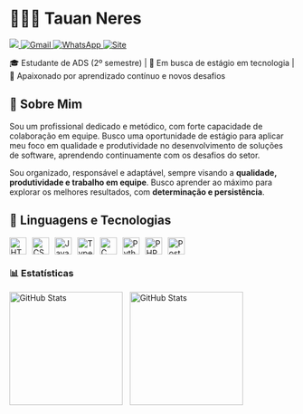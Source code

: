 # 👨🏻‍💻 Tauan Neres  

<div>
  <a href="https://www.linkedin.com/in/tauanneres/" target="_blank">
    <img src="https://img.shields.io/badge/-LinkedIn-%230077B5?style=for-the-badge&logo=linkedin&logoColor=white"/>
  </a>
  <a href="mailto:tauannereswork@gmail.com">
    <img src="https://img.shields.io/badge/Gmail-D14836?style=for-the-badge&logo=gmail&logoColor=white" alt="Gmail">
  </a>
  <a href="https://wa.me/5511982988303" target="_blank">
    <img src="https://img.shields.io/badge/WhatsApp-25D366?style=for-the-badge&logo=whatsapp&logoColor=white" alt="WhatsApp">
 <a href="https://beacons.ai/tauanneress?fbclid=PAdGRleAMj9BxleHRuA2FlbQIxMQABpwB3xhNDOe1rtgs3vHpe1WIIRrGOQpIlRihCKhwyGJpmxi7TZXBODWk_FFaT_aem_19HY9yRC5NHdqJWqt4sfyw" target="_blank">
  <img src="https://img.shields.io/badge/TauanNeres-0A66C2?style=for-the-badge&logo=google-chrome&logoColor=white" alt="Site">
</a>

</div>

🎓 Estudante de ADS (2º semestre) | 💼 Em busca de estágio em tecnologia | 🚀 Apaixonado por aprendizado contínuo e novos desafios

## 📝 Sobre Mim
Sou um profissional dedicado e metódico, com forte capacidade de colaboração em equipe. Busco uma oportunidade de estágio para aplicar meu foco em qualidade e produtividade no desenvolvimento de soluções de software, aprendendo continuamente com os desafios do setor.

Sou organizado, responsável e adaptável, sempre visando a **qualidade, produtividade e trabalho em equipe**. Busco aprender ao máximo para explorar os melhores resultados, com **determinação e persistência**.



## 🤖 Linguagens e Tecnologias
<div style="display: flex; gap: 10px; flex-wrap: wrap;">
  <img alt="HTML" title="HTML" width="30px" src="https://cdn.jsdelivr.net/gh/devicons/devicon@latest/icons/html5/html5-original.svg"/>
  <img alt="CSS3" title="CSS3" width="30px" src="https://cdn.jsdelivr.net/gh/devicons/devicon@latest/icons/css3/css3-original.svg"/>
  <img alt="JavaScript" title="JavaScript" width="30px" src="https://cdn.jsdelivr.net/gh/devicons/devicon@latest/icons/javascript/javascript-original.svg"/>
  <img alt="TypeScript" title="TypeScript" width="30px" src="https://cdn.jsdelivr.net/gh/devicons/devicon@latest/icons/typescript/typescript-original.svg"/>
  <img alt="C" title="C" width="30px" src="https://cdn.jsdelivr.net/gh/devicons/devicon@latest/icons/c/c-original.svg"/>
  <img alt="Python" title="Python" width="30px" src="https://cdn.jsdelivr.net/gh/devicons/devicon@latest/icons/python/python-original.svg"/>
  <img alt="PHP" title="PHP" width="30px" src="https://cdn.jsdelivr.net/gh/devicons/devicon@latest/icons/php/php-original.svg"/>
  <img alt="PostgreSQL" title="PostgreSQL" width="30px" src="https://cdn.jsdelivr.net/gh/devicons/devicon@latest/icons/postgresql/postgresql-original.svg"/>
</div>

### 📊 Estatísticas
<p>
  <img align="left" alt="GitHub Stats" height="200" style="padding-right: 10px;" src="https://github-readme-stats.vercel.app/api?username=Tauanneres&show_icons=true&theme=tokyonight&include_all_commits=true&locale=pt-br" />
  <img align="left" alt="GitHub Stats" height="200" src="https://github-readme-stats.vercel.app/api/top-langs/?username=Tauanneres&theme=tokyonight&layout=compact&custom_title=Tecnologias&langs_count=9" />
</p>
